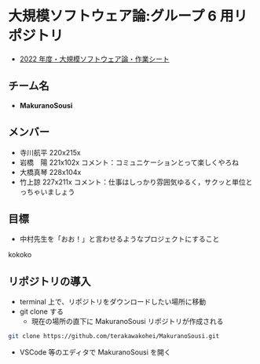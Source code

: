 # 大規模ソフトウェア論:グループ 6 用リポジトリ

- [2022 年度・大規模ソフトウェア論・作業シート](https://docs.google.com/spreadsheets/d/1pnvH78sYDOkxq2UYTylRxDqKGj_zEgqcnl-wCCvn24M/edit#gid=0)

## チーム名

- **MakuranoSousi**

## メンバー

- 寺川航平 220x215x
- 岩橋　陽 221x102x コメント：コミュニケーションとって楽しくやろね
- 大橋真琴 228x104x
- 竹上諒 227x211x コメント：仕事はしっかり雰囲気ゆるく，サクッと単位とっちゃいましょう

## 目標

- 中村先生を「おお！」と言わせるようなプロジェクトにすること

kokoko

## リポジトリの導入

- terminal 上で、リポジトリをダウンロードしたい場所に移動
- git clone する
  - 現在の場所の直下に MakuranoSousi リポジトリが作成される

```bash
git clone https://github.com/terakawakohei/MakuranoSousi.git
```

- VSCode 等のエディタで MakuranoSousi を開く
